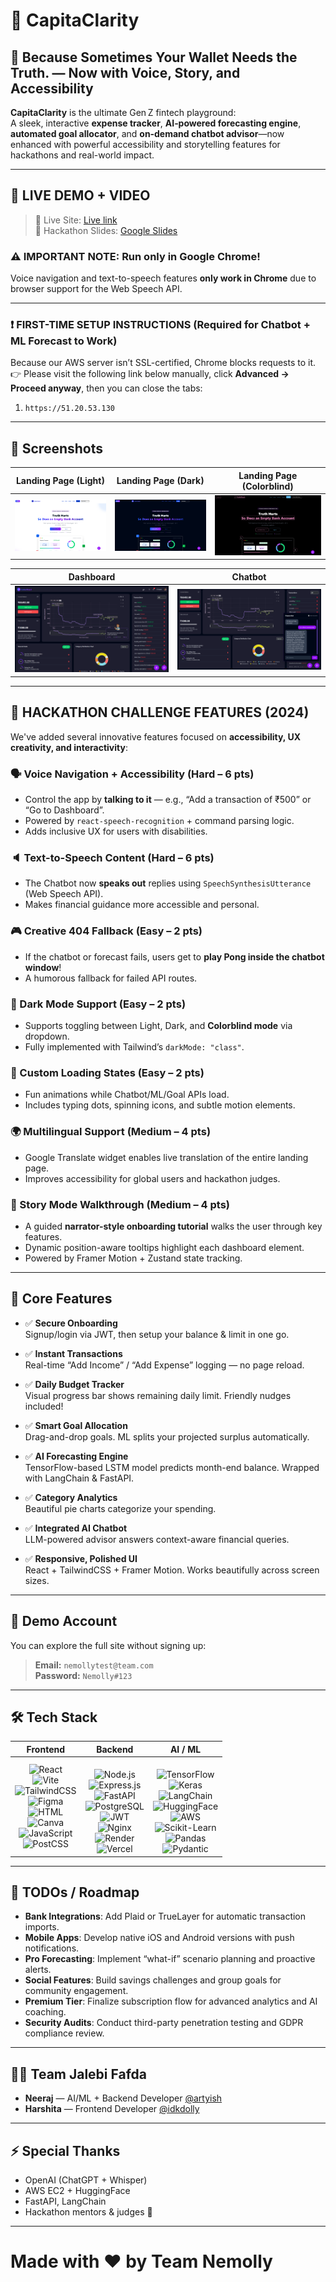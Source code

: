 # 💸 CapitaClarity

## 🤖 Because Sometimes Your Wallet Needs the Truth. — Now with Voice, Story, and Accessibility

**CapitaClarity** is the ultimate Gen Z fintech playground:  
A sleek, interactive **expense tracker**, **AI‑powered forecasting engine**, **automated goal allocator**, and **on‑demand chatbot advisor**—now enhanced with powerful accessibility and storytelling features for hackathons and real-world impact.

---

## 📌 LIVE DEMO + VIDEO

> 🚀 Live Site: [Live link](https://xypherself.vercel.app)  
> 🚀 Hackathon Slides: [Google Slides](https://drive.google.com/file/d/1zLezCC6uf3Wx7bcEaMzmv_n4QDz4FJzb/view?usp=sharing)

### ⚠️ **IMPORTANT NOTE: Run only in Google Chrome!**
Voice navigation and text-to-speech features **only work in Chrome** due to browser support for the Web Speech API.

---

### ❗ FIRST-TIME SETUP INSTRUCTIONS (Required for Chatbot + ML Forecast to Work)

Because our AWS server isn’t SSL-certified, Chrome blocks requests to it.  
👉 Please visit the following link below manually, click **Advanced → Proceed anyway**, then you can close the tabs:

1. `https://51.20.53.130`  

---

## 📸 Screenshots

| Landing Page (Light) | Landing Page (Dark) | Landing Page (Colorblind) |
|----------------------|---------------------|----------------------------|
| ![Light Mode](./screenshots/light.png) | ![Dark Mode](./screenshots/dark.png) | ![Colorblind Mode](./screenshots/colorblind.png) |

| Dashboard | Chatbot |
|-----------|---------|
| ![Dashboard](./screenshots/dashboard.png) | ![Chatbot](./screenshots/chatbot.png) |

---

## 🧠 HACKATHON CHALLENGE FEATURES (2024)

We've added several innovative features focused on **accessibility, UX creativity, and interactivity**:

### 🗣️ Voice Navigation + Accessibility (Hard – 6 pts)
- Control the app by **talking to it** — e.g., “Add a transaction of ₹500” or “Go to Dashboard”.
- Powered by `react-speech-recognition` + command parsing logic.
- Adds inclusive UX for users with disabilities.

### 🔈 Text-to-Speech Content (Hard – 6 pts)
- The Chatbot now **speaks out** replies using `SpeechSynthesisUtterance` (Web Speech API).
- Makes financial guidance more accessible and personal.

### 🎮 Creative 404 Fallback (Easy – 2 pts)
- If the chatbot or forecast fails, users get to **play Pong inside the chatbot window**!
- A humorous fallback for failed API routes.

### 🌚 Dark Mode Support (Easy – 2 pts)
- Supports toggling between Light, Dark, and **Colorblind mode** via dropdown.
- Fully implemented with Tailwind’s `darkMode: "class"`.

### 🔄 Custom Loading States (Easy – 2 pts)
- Fun animations while Chatbot/ML/Goal APIs load.
- Includes typing dots, spinning icons, and subtle motion elements.

### 🌍 Multilingual Support (Medium – 4 pts)
- Google Translate widget enables live translation of the entire landing page.
- Improves accessibility for global users and hackathon judges.

### 📜 Story Mode Walkthrough (Medium – 4 pts)
- A guided **narrator-style onboarding tutorial** walks the user through key features.
- Dynamic position-aware tooltips highlight each dashboard element.
- Powered by Framer Motion + Zustand state tracking.

---

## 🌟 Core Features

- ✅ **Secure Onboarding**  
  Signup/login via JWT, then setup your balance & limit in one go.

- ✅ **Instant Transactions**  
  Real-time “Add Income” / “Add Expense” logging — no page reload.

- ✅ **Daily Budget Tracker**  
  Visual progress bar shows remaining daily limit. Friendly nudges included!

- ✅ **Smart Goal Allocation**  
  Drag-and-drop goals. ML splits your projected surplus automatically.

- ✅ **AI Forecasting Engine**  
  TensorFlow-based LSTM model predicts month-end balance. Wrapped with LangChain & FastAPI.

- ✅ **Category Analytics**  
  Beautiful pie charts categorize your spending.

- ✅ **Integrated AI Chatbot**  
  LLM-powered advisor answers context-aware financial queries.

- ✅ **Responsive, Polished UI**  
  React + TailwindCSS + Framer Motion. Works beautifully across screen sizes.

---

## 🔑 Demo Account

You can explore the full site without signing up:

> **Email:** `nemollytest@team.com`  
> **Password:** `Nemolly#123`

---

## 🛠️ Tech Stack

| Frontend | Backend | AI / ML |
|:--------:|:-------:|:-------:|
| ![React](https://img.shields.io/badge/React-20232A?style=for-the-badge&logo=react&logoColor=61DAFB)  <br> ![Vite](https://img.shields.io/badge/Vite-B73BFE?style=for-the-badge&logo=vite&logoColor=FFD62E) <br>  ![TailwindCSS](https://img.shields.io/badge/Tailwind_CSS-38B2AC?style=for-the-badge&logo=tailwind-css&logoColor=white)  <br> ![Figma](https://img.shields.io/badge/Figma-F24E1E?style=for-the-badge&logo=figma&logoColor=white) <br>  ![HTML](https://img.shields.io/badge/HTML5-E34F26?style=for-the-badge&logo=html5&logoColor=white) <br>  ![Canva](https://img.shields.io/badge/Canva-00C4CC?style=for-the-badge&logo=Canva&logoColor=white) <br>  ![JavaScript](https://img.shields.io/badge/JavaScript-323330?style=for-the-badge&logo=javascript&logoColor=F7DF1E) <br>  ![PostCSS](https://img.shields.io/badge/PostCSS-DD3A0A?style=for-the-badge&logo=postcss&logoColor=white) |  <br> ![Node.js](https://img.shields.io/badge/Node.js-339933?style=for-the-badge&logo=nodedotjs&logoColor=white) <br>  ![Express.js](https://img.shields.io/badge/Express.js-000000?style=for-the-badge&logo=express&logoColor=white) <br>  ![FastAPI](https://img.shields.io/badge/FastAPI-109989?style=for-the-badge&logo=fastapi&logoColor=white) <br>  ![PostgreSQL](https://img.shields.io/badge/PostgreSQL-316192?style=for-the-badge&logo=postgresql&logoColor=white)  <br> ![JWT](https://img.shields.io/badge/JWT-000000?style=for-the-badge&logo=JSON%20web%20tokens&logoColor=white)  <br> ![Nginx](https://img.shields.io/badge/Nginx-009639?style=for-the-badge&logo=nginx&logoColor=white)  <br> ![Render](https://img.shields.io/badge/Render-46E3B7?style=for-the-badge&logo=render&logoColor=white) <br>  ![Vercel](https://img.shields.io/badge/Vercel-000000?style=for-the-badge&logo=vercel&logoColor=white) | <br>  ![TensorFlow](https://img.shields.io/badge/TensorFlow-FF6F00?style=for-the-badge&logo=tensorflow&logoColor=white) <br>  ![Keras](https://img.shields.io/badge/Keras-FF0000?style=for-the-badge&logo=keras&logoColor=white)  <br> ![LangChain](https://img.shields.io/badge/LangChain-1C3C3C?style=for-the-badge&logo=langchain&logoColor=white) <br>  ![HuggingFace](https://img.shields.io/badge/HuggingFace-FDEE21?style=for-the-badge&logo=HuggingFace&logoColor=black) <br>  ![AWS](https://img.shields.io/badge/Amazon_Web_Services-FF9900?style=for-the-badge&logo=amazonaws&logoColor=white) <br>  ![Scikit-Learn](https://img.shields.io/badge/scikit_learn-F7931E?style=for-the-badge&logo=scikit-learn&logoColor=white) <br>  ![Pandas](https://img.shields.io/badge/Pandas-2C2D72?style=for-the-badge&logo=pandas&logoColor=white)  <br> ![Pydantic](https://img.shields.io/badge/Pydantic-E92063?style=for-the-badge&logo=pydantic&logoColor=white) |

---

## 📌 TODOs / Roadmap

- **Bank Integrations**: Add Plaid or TrueLayer for automatic transaction imports.  
- **Mobile Apps**: Develop native iOS and Android versions with push notifications.  
- **Pro Forecasting**: Implement “what-if” scenario planning and proactive alerts.  
- **Social Features**: Build savings challenges and group goals for community engagement.  
- **Premium Tier**: Finalize subscription flow for advanced analytics and AI coaching.  
- **Security Audits**: Conduct third-party penetration testing and GDPR compliance review.

---

## 🧑‍💻 Team Jalebi Fafda

- **Neeraj** — AI/ML + Backend Developer [@artyish](https://github.com/artyish)  
- **Harshita** — Frontend Developer [@idkdolly](https://github.com/idkdolly)  
---

## ⚡ Special Thanks

- OpenAI (ChatGPT + Whisper)  
- AWS EC2 + HuggingFace  
- FastAPI, LangChain  
- Hackathon mentors & judges 🙏  

---

# Made with ❤️ by Team Nemolly  
